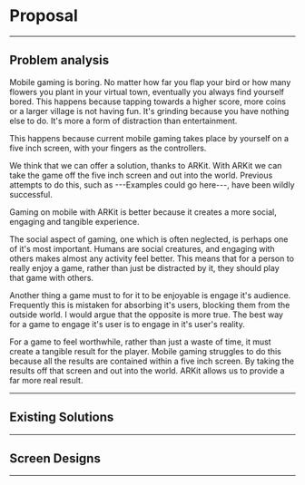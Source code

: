 # Proposal

---
## Problem analysis

Mobile gaming is boring. No matter how far you flap your bird or how many flowers you plant in your
virtual town, eventually you always find yourself bored. This happens because tapping towards a higher score,
more coins or a larger village is not having fun. It's grinding because you have nothing else to do.
It's more a form of distraction than entertainment.

This happens because current mobile gaming takes place by yourself on a five inch screen, with your fingers
as the controllers.

We think that we can offer a solution, thanks to ARKit. With ARKit we can take the game off
the five inch screen and out into the world. Previous attempts to do this, such as ---Examples could go here---,
have been wildly successful.

Gaming on mobile with ARKit is better because it creates a more social, engaging and tangible experience.

The social aspect of gaming, one which is often neglected, is perhaps one of it's most important. Humans are social creatures,
and engaging with others makes almost any activity feel better. This means that for a person to really enjoy a game, rather
than just be distracted by it, they should play that game with others.

Another thing a game must to for it to be enjoyable is engage it's audience. Frequently this is mistaken for absorbing it's
users, blocking them from the outside world. I would argue that the opposite is more true. The best way for a game to engage
it's user is to engage in it's user's reality.

For a game to feel worthwhile, rather than just a waste of time, it must create a tangible result for the player. Mobile
gaming struggles to do this because all the results are contained within a five inch screen. By taking the results off that
screen and out into the world. ARKit allows us to provide a far more real result.

---
## Existing Solutions

---
## Screen Designs

---
